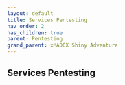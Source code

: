 ```yaml
---
layout: default
title: Services Pentesting
nav_order: 2
has_children: true
parent: Pentesting
grand_parent: xMAD0X Shiny Adventure
---
```


## Services Pentesting 






